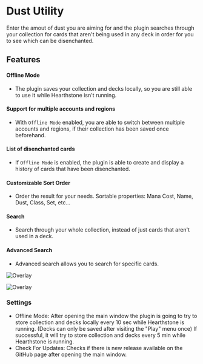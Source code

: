 # Dust Utility
Enter the amout of dust you are aiming for and the plugin searches through your collection for cards that aren't being used in any deck in order for you to see which can be disenchanted.

## Features
#### Offline Mode
- The plugin saves your collection and decks locally, so you are still able to use it while Hearthstone isn't running.
#### Support for multiple accounts and regions
- With `Offline Mode` enabled, you are able to switch between multiple accounts and regions, if their collection has been saved once beforehand.
#### List of disenchanted cards
- If `Offline Mode` is enabled, the plugin is able to create and display a history of cards that have been disenchanted.
#### Customizable Sort Order
- Order the result for your needs. Sortable properties: Mana Cost, Name, Dust, Class, Set, etc...
#### Search
- Search through your whole collection, instead of just cards that aren't used in a deck.
#### Advanced Search
- Advanced search allows you to search for specific cards.

![Overlay](https://i.imgur.com/tIDgbNL.png)

![Overlay](https://i.imgur.com/zxdXdwf.png)

### Settings
* Offline Mode: After opening the main window the plugin is going to try to store collection and decks locally every 10 sec while Hearthstone is running. (Decks can only be saved after visiting the "Play" menu once) If successful, it will try to store collection and decks every 5 min while Hearthstone is running.
* Check For Updates: Checks if there is new release available on the GitHub page after opening the main window.
